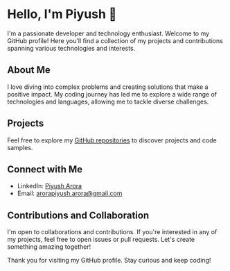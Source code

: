 # Hello, I'm Piyush 👋

I'm a passionate developer and technology enthusiast. Welcome to my GitHub profile! Here you'll find a collection of my projects and contributions spanning various technologies and interests.

## About Me

I love diving into complex problems and creating solutions that make a positive impact. My coding journey has led me to explore a wide range of technologies and languages, allowing me to tackle diverse challenges.

## Projects

Feel free to explore my [GitHub repositories](https://github.com/pysharora) to discover projects and code samples.

## Connect with Me

- LinkedIn: [Piyush Arora](https://www.linkedin.com/in/pysharora)
- Email: arorapiyush.arora@gmail.com

## Contributions and Collaboration

I'm open to collaborations and contributions. If you're interested in any of my projects, feel free to open issues or pull requests. Let's create something amazing together!

Thank you for visiting my GitHub profile. Stay curious and keep coding!

